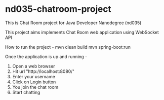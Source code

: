 # nd035-chatroom-project
This is Chat Room project for Java Developer Nanodegree (nd035)

This project aims implements Chat Room web application using WebSocket API

How to run the project -
mvn clean build
mvn spring-boot:run

Once the application is up and running - 
1. Open a web browser
2. Hit url "http://localhost:8080/"
3. Enter your username
4. Click on Login button 
5. You join the chat room
6. Start chatting

